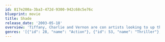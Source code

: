 ```yaml
---
id: 817e200a-3ba3-472d-9300-942c68c5e76c
blueprint: movie
title: Shade
release_date: '2003-05-18'
overview: 'Tiffany, Charlie and Vernon are con artists looking to up the ante from their typical scams. They figure a good way of doing this is taking down Dean "The Dean" Stevens, a well-known cardsharp, in a rigged game. However, they first need enough money to enter a game with Stevens, so they decide to strike a deal with fellow crook Larry Jennings to scam a local gangster -- which turns out to be a bad idea.'
genres: '[{"id": 28, "name": "Action"}, {"id": 53, "name": "Thriller"}, {"id": 80, "name": "Crime"}]'
---
```

